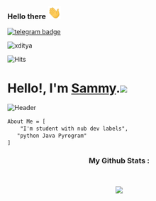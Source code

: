 ### Hello there <img src="https://raw.githubusercontent.com/ABSphreak/ABSphreak/master/gifs/Hi.gif" width="30px">
[![telegram badge](https://img.shields.io/badge/xditya-30302f?style=flat&logo=telegram)](https://t.me/xditya)<p align="left"> <img src="https://komarev.com/ghpvc/?username=xditya&label=Views&color=blue&style=plastic" alt="xditya" /> </p>![Hits](https://hits.seeyoufarm.com/api/count/incr/badge.svg?url=https://github.com/xditya/)





# Hello!, I'm <a href="https://t.me/miDarkWeb">Sammy</a>.<img src="https://media.giphy.com/media/hvRJCLFzcasrR4ia7z/giphy.gif" width="25px">

![Header](https://telegra.ph/file/e6b435315d11f2916223b.jpg)

```
About Me = [
    "I'm student with nub dev labels",
   "python Java Pyrogram"
]
```

<h3 align="center"><b>My Github Stats :</b></h3><br>
<p align="center"><a href="https://github.com/IntelligentSammy"><img src="https://github-readme-stats.vercel.app/api?username=IntelligentSammy&show_icons=true&theme=radical"></a></p>
<p align="center"><a href="https://github.com/IntelligentSammy"><img src="ht








